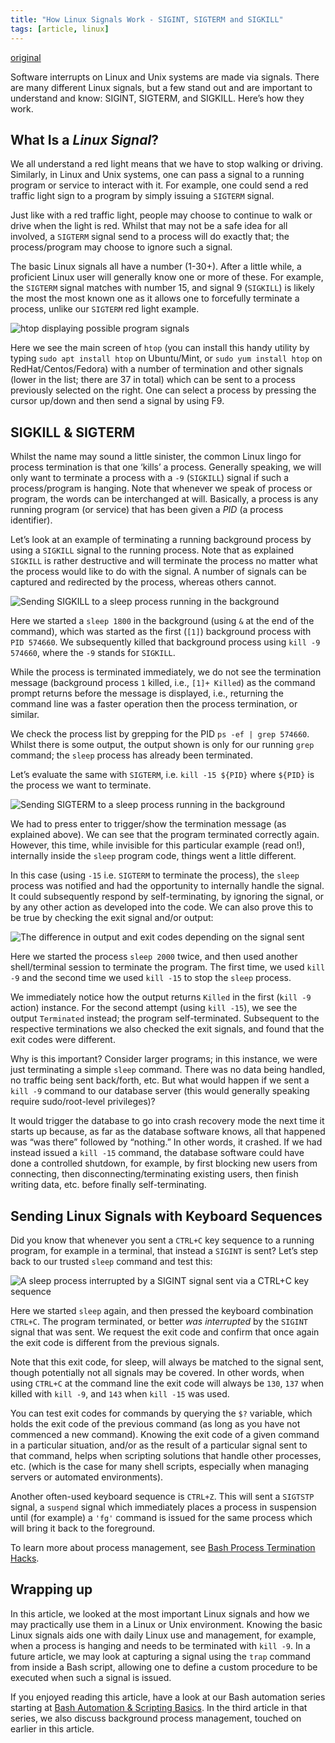 ```yaml
---
title: "How Linux Signals Work - SIGINT, SIGTERM and SIGKILL"
tags: [article, linux]
---
```


[original](https://www.cloudsavvyit.com/11072/linux-signals-hacks-definition-and-more/)

Software interrupts on Linux and Unix systems are made via signals. There are many different Linux signals, but a few stand out and are important to understand and know: SIGINT, SIGTERM, and SIGKILL. Here’s how they work.

## What Is a _Linux Signal_?

We all understand a red light means that we have to stop walking or driving. Similarly, in Linux and Unix systems, one can pass a signal to a running program or service to interact with it. For example, one could send a red traffic light sign to a program by simply issuing a `SIGTERM` signal.

Just like with a red traffic light, people may choose to continue to walk or drive when the light is red. Whilst that may not be a safe idea for all involved, a `SIGTERM` signal send to a process will do exactly that; the process/program may choose to ignore such a signal.

The basic Linux signals all have a number (1-30+). After a little while, a proficient Linux user will generally know one or more of these. For example, the `SIGTERM` signal matches with number 15, and signal 9 (`SIGKILL`) is likely the most the most known one as it allows one to forcefully terminate a process, unlike our `SIGTERM` red light example.

![htop displaying possible program signals](https://www.cloudsavvyit.com/p/uploads/2021/05/7afbb160-1.png?trim=1,1&bg-color=000&pad=1,1)

Here we see the main screen of `htop` (you can install this handy utility by typing `sudo apt install htop` on Ubuntu/Mint, or `sudo yum install htop` on RedHat/Centos/Fedora) with a number of termination and other signals (lower in the list; there are 37 in total) which can be sent to a process previously selected on the right. One can select a process by pressing the cursor up/down and then send a signal by using F9.

## SIGKILL & SIGTERM

Whilst the name may sound a little sinister, the common Linux lingo for process termination is that one ‘kills’ a process. Generally speaking, we will only want to terminate a process with a `-9` (`SIGKILL`) signal if such a process/program is hanging. Note that whenever we speak of process or program, the words can be interchanged at will. Basically, a process is any running program (or service) that has been given a _PID_ (a process identifier).

Let’s look at an example of terminating a running background process by using a `SIGKILL` signal to the running process. Note that as explained `SIGKILL` is rather destructive and will terminate the process no matter what the process would like to do with the signal. A number of signals can be captured and redirected by the process, whereas others cannot.

![Sending SIGKILL to a sleep process running in the background](https://www.cloudsavvyit.com/p/uploads/2021/05/586e508f-1.png?trim=1,1&bg-color=000&pad=1,1)

Here we started a `sleep 1800` in the background (using `&` at the end of the command), which was started as the first (`[1]`) background process with `PID 574660`. We subsequently killed that background process using `kill -9 574660`, where the `-9` stands for `SIGKILL`.

While the process is terminated immediately, we do not see the termination message (background process `1` killed, i.e., `[1]+ Killed`) as the command prompt returns before the message is displayed, i.e., returning the command line was a faster operation then the process termination, or similar.

We check the process list by grepping for the PID `ps -ef | grep 574660`. Whilst there is some output, the output shown is only for our running `grep` command; the `sleep` process has already been terminated.

Let’s evaluate the same with `SIGTERM`, i.e. `kill -15 ${PID}` where `${PID}` is the process we want to terminate.

![Sending SIGTERM to a sleep process running in the background](https://www.cloudsavvyit.com/p/uploads/2021/05/59b2900a-2.png?trim=1,1&bg-color=000&pad=1,1)

We had to press enter to trigger/show the termination message (as explained above). We can see that the program terminated correctly again. However, this time, while invisible for this particular example (read on!), internally inside the `sleep` program code, things went a little different.

In this case (using `-15` i.e. `SIGTERM` to terminate the process), the `sleep` process was notified and had the opportunity to internally handle the signal. It could subsequently respond by self-terminating, by ignoring the signal, or by any other action as developed into the code. We can also prove this to be true by checking the exit signal and/or output:

![The difference in output and exit codes depending on the signal sent](https://www.cloudsavvyit.com/p/uploads/2021/05/9eb60bc8-1.png?trim=1,1&bg-color=000&pad=1,1)

Here we started the process `sleep 2000` twice, and then used another shell/terminal session to terminate the program. The first time, we used `kill -9` and the second time we used `kill -15` to stop the `sleep` process.

We immediately notice how the output returns `Killed` in the first (`kill -9` action) instance. For the second attempt (using `kill -15`), we see the output `Terminated` instead; the program self-terminated. Subsequent to the respective terminations we also checked the exit signals, and found that the exit codes were different.

Why is this important? Consider larger programs; in this instance, we were just terminating a simple `sleep` command. There was no data being handled, no traffic being sent back/forth, etc. But what would happen if we sent a `kill -9` command to our database server (this would generally speaking require sudo/root-level privileges)?

It would trigger the database to go into crash recovery mode the next time it starts up because, as far as the database software knows, all that happened was “was there” followed by “nothing.” In other words, it crashed. If we had instead issued a `kill -15` command, the database software could have done a controlled shutdown, for example, by first blocking new users from connecting, then disconnecting/terminating existing users, then finish writing data, etc. before finally self-terminating.

## Sending Linux Signals with Keyboard Sequences

Did you know that whenever you sent a `CTRL+C` key sequence to a running program, for example in a terminal, that instead a `SIGINT` is sent? Let’s step back to our trusted `sleep` command and test this:

![A sleep process interrupted by a SIGINT signal sent via a CTRL+C key sequence](https://www.cloudsavvyit.com/p/uploads/2021/05/c00b5755.png?trim=1,1&bg-color=000&pad=1,1)

Here we started `sleep` again, and then pressed the keyboard combination `CTRL+C`. The program terminated, or better _was interrupted_ by the `SIGINT` signal that was sent. We request the exit code and confirm that once again the exit code is different from the previous signals.

Note that this exit code, for sleep, will always be matched to the signal sent, though potentially not all signals may be covered. In other words, when using `CTRL+C` at the command line the exit code will always be `130`, `137` when killed with `kill -9`, and `143` when `kill -15` was used.

You can test exit codes for commands by querying the `$?` variable, which holds the exit code of the previous command (as long as you have not commenced a new command). Knowing the exit code of a given command in a particular situation, and/or as the result of a particular signal sent to that command, helps when scripting solutions that handle other processes, etc. (which is the case for many shell scripts, especially when managing servers or automated environments).

Another often-used keyboard sequence is `CTRL+Z`. This will sent a `SIGTSTP` signal, a `suspend` signal which immediately places a process in suspension until (for example) a `'fg'` command is issued for the same process which will bring it back to the foreground.

To learn more about process management, see [Bash Process Termination Hacks](https://www.cloudsavvyit.com/9290/bash-process-termination-hacks/).

## Wrapping up

In this article, we looked at the most important Linux signals and how we may practically use them in a Linux or Unix environment. Knowing the basic Linux signals aids one with daily Linux use and management, for example, when a process is hanging and needs to be terminated with `kill -9`. In a future article, we may look at capturing a signal using the `trap` command from inside a Bash script, allowing one to define a custom procedure to be executed when such a signal is issued.

If you enjoyed reading this article, have a look at our Bash automation series starting at [Bash Automation & Scripting Basics](https://www.cloudsavvyit.com/9676/bash-automation-scripting-basics-part-1/). In the third article in that series, we also discuss background process management, touched on earlier in this article.
